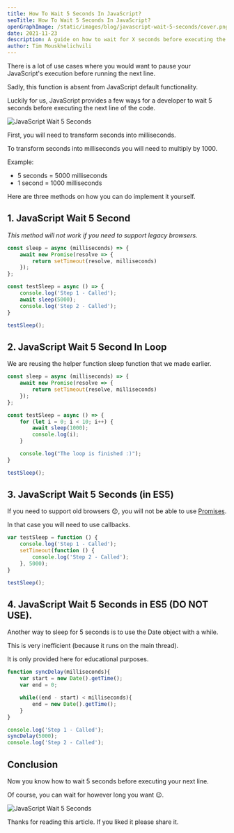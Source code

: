 ```yaml
---
title: How To Wait 5 Seconds In JavaScript?
seoTitle: How To Wait 5 Seconds In JavaScript?
openGraphImage: /static/images/blog/javascript-wait-5-seconds/cover.png
date: 2021-11-23
description: A guide on how to wait for X seconds before executing the next line in JavaScript.
author: Tim Mouskhelichvili
---
```


There is a lot of use cases where you would want to pause your JavaScript's execution before running the next line. 

Sadly, this function is absent from JavaScript default functionality.

Luckily for us, JavaScript provides a few ways for a developer to wait 5 seconds before executing the next line of the code.

![JavaScript Wait 5 Seconds](/static/images/blog/javascript-wait-5-seconds/cover.png)

First, you will need to transform seconds into milliseconds.

To transform seconds into milliseconds you will need to multiply by 1000.

Example:
* 5 seconds = 5000 milliseconds
* 1 second = 1000 milliseconds

Here are three methods on how you can do implement it yourself.

## 1. JavaScript Wait 5 Second

*This method will not work if you need to support legacy browsers.*

```javascript
const sleep = async (milliseconds) => {
    await new Promise(resolve => {
		return setTimeout(resolve, milliseconds)
	});
};

const testSleep = async () => {
    console.log('Step 1 - Called');
    await sleep(5000);
    console.log('Step 2 - Called');
}

testSleep();
```

## 2. JavaScript Wait 5 Second In Loop

We are reusing the helper function sleep function that we made earlier.

```javascript
const sleep = async (milliseconds) => {
    await new Promise(resolve => {
		return setTimeout(resolve, milliseconds)
	});
};

const testSleep = async () => {
	for (let i = 0; i < 10; i++) {
		await sleep(1000);
		console.log(i);
	}

	console.log("The loop is finished :)");
}

testSleep();
```

## 3. JavaScript Wait 5 Seconds (in ES5)

If you need to support old browsers 😞, you will not be able to use [Promises](https://developer.mozilla.org/en-US/docs/Web/JavaScript/Reference/Global_Objects/Promise). 

In that case you will need to use callbacks.

```javascript
var testSleep = function () {
    console.log('Step 1 - Called');
	setTimeout(function () {
    	console.log('Step 2 - Called');
	}, 5000);
}

testSleep();
```

## 4. JavaScript Wait 5 Seconds in ES5 (DO NOT USE). 

Another way to sleep for 5 seconds is to use the Date object with a while.

This is very inefficient (because it runs on the main thread).

It is only provided here for educational purposes.

```javascript
function syncDelay(milliseconds){
	var start = new Date().getTime();
	var end = 0;

	while((end - start) < milliseconds){
		end = new Date().getTime();
	}
}

console.log('Step 1 - Called');
syncDelay(5000);
console.log('Step 2 - Called');
```
## Conclusion

Now you know how to wait 5 seconds before executing your next line. 

Of course, you can wait for however long you want 😉.

![JavaScript Wait 5 Seconds](/static/images/blog/javascript-wait-5-seconds/thor.gif)

Thanks for reading this article. If you liked it please share it.